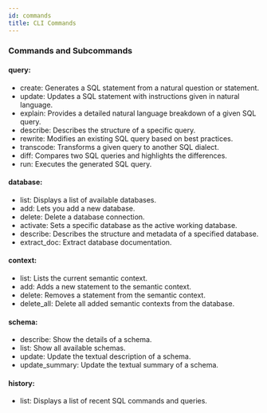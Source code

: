 ```yaml
---
id: commands
title: CLI Commands
---
```


### Commands and Subcommands

#### query:
- create: Generates a SQL statement from a natural question or statement.
- update: Updates a SQL statement with instructions given in natural language.
- explain: Provides a detailed natural language breakdown of a given SQL query.
- describe: Describes the structure of a specific query.
- rewrite: Modifies an existing SQL query based on best practices.
- transcode: Transforms a given query to another SQL dialect.
- diff: Compares two SQL queries and highlights the differences.
- run: Executes the generated SQL query.

#### database:
- list: Displays a list of available databases.
- add: Lets you add a new database.
- delete: Delete a database connection.
- activate: Sets a specific database as the active working database.
- describe: Describes the structure and metadata of a specified database.
- extract_doc: Extract database documentation.

#### context:
- list: Lists the current semantic context.
- add: Adds a new statement to the semantic context.
- delete: Removes a statement from the semantic context.
- delete_all: Delete all added semantic contexts from the database.

#### schema:
- describe: Show the details of a schema.
- list: Show all available schemas.
- update: Update the textual description of a schema.
- update_summary: Update the textual summary of a schema.

#### history:
- list: Displays a list of recent SQL commands and queries.
